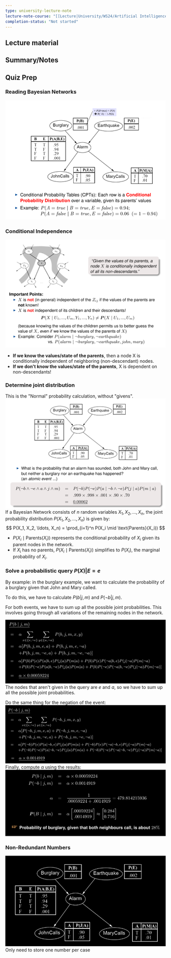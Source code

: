 ```yaml
---
type: university-lecture-note
lecture-note-course: "[[Lecture|University/WS24/Artificial Intelligence/Lecture]]"
completion-status: "Not started"
---
```

## Lecture material

## Summary/Notes
## Quiz Prep

### Reading Bayesian Networks
![450](_attachments/Pasted%20image%2020250112212736.png)
### Conditional Independence
![450](_attachments/Pasted%20image%2020250112215543.png)
- **If we know the values/state of the parents**, then a node X is conditionally independent of neighboring (non-descendant) nodes.
- **If we don't know the values/state of the parents**, X is dependent on non-descendants!
### Determine joint distribution
This is the "Normal" probability calculation, without "givens".
![450](_attachments/Pasted%20image%2020250112230013.png)
If a Bayesian Network consists of $n$ random variables $X_1, X_2, \ldots, X_n$, the joint probability distribution $P(X_1, X_2, \ldots, X_n)$ is given by: $$ P(X_1, X_2, \ldots, X_n) = \prod_{i=1}^n P(X_i \mid \text{Parents}(X_i)) $$
- $P(X_i \mid \text{Parents}(X_i))$ represents the conditional probability of $X_i$ given its parent nodes in the network.
- If $X_i$ has no parents, $P(X_i \mid \text{Parents}(X_i))$ simplifies to $P(X_i)$, the marginal probability of $X_i$.
### Solve a probabilistic query $P(X) | E = e$
By example: in the burglary example, we want to calculate the probability of a burglary given that John and Mary called.

To do this, we have to calculate $P(b | j, m)$ and $P(\neg b | j, m)$.

For both events, we have to sum up all the possible joint probabilities. This involves going through all variations of the remaining nodes in the network. 

![600](_attachments/Pasted%20image%2020250112234811.png)
The nodes that aren't given in the query are $e$ and $a$, so we have to sum up all the possible joint probabilities.

Do the same thing for the negation of the event:
![](_attachments/Pasted%20image%2020250112234947.png)Finally, compute $\alpha$ using the results:
![600](_attachments/Pasted%20image%2020250112235042.png)
### Non-Redundant Numbers
![600](_attachments/Pasted%20image%2020250112235617.png)
Only need to store one number per case